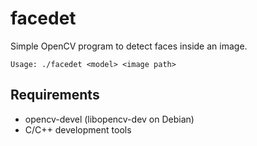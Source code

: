 # facedet

Simple OpenCV program to detect faces inside an image.

```
Usage: ./facedet <model> <image path>
```

## Requirements

 * opencv-devel (libopencv-dev on Debian)
 * C/C++ development tools

